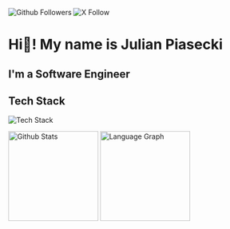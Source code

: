 ![Github Followers](https://img.shields.io/github/followers/piaseckijulian?logo=github&style=for-the-badge&color=0891b2&labelColor=1c1917)
![X Follow](https://img.shields.io/twitter/follow/piaseckijulian?logo=x&style=for-the-badge&color=0891b2&labelColor=1c1917)

# Hi👋! My name is Julian Piasecki

## I'm a Software Engineer

## Tech Stack

![Tech Stack](https://skillicons.dev/icons?i=github,vscode,html,css,scss,tailwind,js,ts,py,go,react,nextjs,vue,nuxt,svelte,astro,solidjs,vite,vitest,nodejs,expressjs,prisma,git,linux&perline=12)

<div>
  <img height="180" align="center" src="https://github-readme-stats.vercel.app/api?username=piaseckijulian&show_icons=true&count_private=true&theme=nord&hide_border=true&rank_icon=github" alt="Github Stats" />
  <img height="180" align="center" src="https://github-readme-stats.vercel.app/api/top-langs?username=piaseckijulian&theme=nord&layout=compact&hide_border=true&card_width=320" alt="Language Graph" />
</div>
